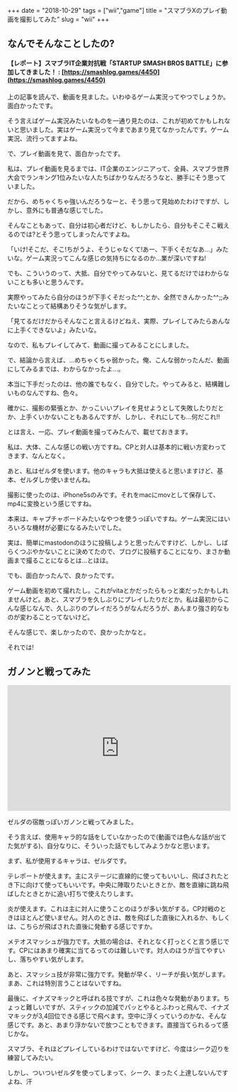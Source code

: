 +++
date = "2018-10-29"
tags = ["wii","game"]
title = "スマブラXのプレイ動画を撮影してみた"
slug = "wii"
+++

## なんでそんなことしたの?

#### 【レポート】スマブラIT企業対抗戦「STARTUP SMASH BROS BATTLE」に参加してきました！ : [https://smashlog.games/4450](https://smashlog.games/4450)

上の記事を読んで、動画を見ました。いわゆるゲーム実況ってやつでしょうか。面白かったです。

そう言えばゲーム実況みたいなものを一通り見たのは、これが初めてかもしれないと思いました。実はゲーム実況って今まであまり見てなかったんです。ゲーム実況、流行ってますよね。

で、プレイ動画を見て、面白かったです。

私は、プレイ動画を見るまでは、IT企業のエンジニアって、全員、スマブラ世界大会でランキング1位みたいな人たちばかりなんだろうなと、勝手にそう思っていました。

だから、めちゃくちゃ強いんだろうなーと、そう思って見始めたわけですが、しかし、意外にも普通な感じでした。

そんなこともあって、自分は初心者だけど、もしかしたら、自分もそこそこ戦えるのでは?とそう思ってしまったんですよね。

「いけ!そこだ、そこ!ちがうよ、そうじゃなくて!あー、下手くそだなあ...」みたいな。ゲーム実況ってこんな感じの気持ちになるのか...業が深いですね!

でも、こういうのって、大抵、自分でやってみないと、見てるだけではわからないことも多いと思うんです。

実際やってみたら自分のほうが下手くそだった^^;とか、全然できんかった^^;;みたいなことって結構ありそうな気がします。

「見てるだけだからそんなこと言えるけどねえ、実際、プレイしてみたらあんなに上手くできないよ」みたいな。

なので、私もプレイしてみて、動画に撮ってみることにしました。

で、結論から言えば、...めちゃくちゃ弱かった。俺、こんな弱かったんだ、動画にしてみるまでは、わからなかったよ...。

本当に下手だったのは、他の誰でもなく、自分でした。やってみると、結構難しいものなんですね、色々。

確かに、撮影の緊張とか、かっこいいプレイを見せようとして失敗したりだとか、上手くいかないこともあるんですが、しかし、それにしても...何だこれ!!

とは言え、一応、プレイ動画を撮ってみたんで、載せておきます。

私は、大体、こんな感じの戦い方ですね。CPと対人は基本的に戦い方変わってきます、なんとなく。

あと、私はゼルダを使います。他のキャラも大抵は使えると思いますけど、基本、ゼルダしか使いませんね。

撮影に使ったのは、iPhone5sのみです。それをmacにmovとして保存して、mp4に変換という感じですね。

本来は、キャプチャボードみたいなやつを使うっぽいですね。ゲーム実況にはいろいろな機材が必要になるみたいでした。

実は、簡単にmastodonのほうに投稿しようと思ったんですけど、しかし、しばらくつぶやかないことに決めてたので、ブログに投稿することになり、まさか動画まで撮ることになるとは...とほほ。

でも、面白かったんで、良かったです。

ゲーム動画を初めて撮れたし。これがvitaとかだったらもっと楽だったかもしれませんけど。あと、スマブラを久しぶりにプレイしたりだとか。私は最初からこんな感じなんで、久しぶりのプレイだろうがなんだろうが、あんまり強さ的なものが変わることってないけど。

そんな感じで、楽しかったので、良かったかなと。

それでは!

## ガノンと戦ってみた

<div style="position:relative;height:0;padding-bottom:56.25%"><iframe src="https://www.youtube.com/embed/FGxkrj_mbds?ecver=2" width="640" height="360" frameborder="0" allow="autoplay; encrypted-media" style="position:absolute;width:100%;height:100%;left:0" allowfullscreen></iframe></div>

ゼルダの宿敵っぽいガノンと戦ってみました。

そう言えば、使用キャラ的な話をしていなかったので(動画では色んな話が出てた気がする)、自分なりに、そういった話でもしてみようかなと思います。

まず、私が使用するキャラは、ゼルダです。

テレポートが使えます。主にステージに直線的に使ってもいいし、飛ばされたとき下に向けて使ってもいいです。中央に陣取りたいときとか、敵を直線に跳ね飛ばしたときとかに追い打ちで使えたりします。

炎が使えます。これは主に対人に使うことのほうが多い気がする。CP対戦のときはほとんど使いません。対人のときは、敵を飛ばした直後に入れるか、もしくは、こちらが飛ばされた直後に発動する感じですか。

メテオスマッシュが強力です。大抵の場合は、それとなく打っとくと言う感じです。CPにはあまり確実に当てるってのは難しいです。対人のほうが当てやすいし、落ちやすい気がします。

あと、スマッシュ技が非常に強力です。発動が早く、リーチが長い気がします。まあ、これは特別言うことはないですね。

最後に、イナズマキックと呼ばれる技ですが、これは色々な発動があります。ちょっと難しいですが、スティックの加減でパッとやるとふわっと飛んで、イナズマキックが3,4回位できる感じで飛べます。空中に浮くっていうのかな、そんな感じです。あと、あまり浮かないで放つこともできます。直接当てられるって感じかな。

スマブラ、それほどプレイしているわけではないですけど、今度はシーク辺りを練習してみたい。

しかし、ついついゼルダを使ってしまって、シーク、まったく上達しないんですよね、汗


